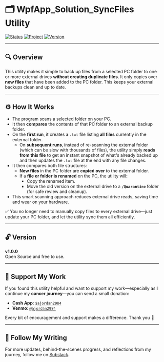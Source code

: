 # 🗂️ WpfApp_Solution_SyncFiles Utility

[![Status](https://img.shields.io/badge/status-active-brightgreen)](#)
[![Project](https://img.shields.io/badge/project-maintained-blue)](#)
[![Version](https://img.shields.io/badge/version-1.0.0-blue)](#)

---

## 🔍 Overview

This utility makes it simple to back up files from a selected PC folder to one or more external drives **without creating duplicate files**. It only copies over **new files** that have been added to the PC folder. This keeps your external backups clean and up to date.

---

## ⚙️ How It Works

- The program scans a selected folder on your PC.
- It then **compares** the contents of that PC folder to an external backup folder.
- On the **first run**, it creates a `.txt` file listing **all files** currently in the external folder.
  - On **subsequent runs**, instead of re-scanning the external folder (which can be slow with thousands of files), the utility simply **reads from this file** to get an instant snapshot of what's already backed up and then updates the `.txt` file at the end with any file changes.
- It then compares both file structures:
  - **New files** in the PC folder are **copied over** to the external folder.
  - If a **file or folder is renamed** on the PC, the utility will:
    - Copy the renamed item.
    - Move the old version on the external drive to a **`/Quarantine`** folder (for safe review and cleanup).
- This smart scanning approach reduces external drive reads, saving time and wear on your hardware.

✅ You no longer need to manually copy files to every external drive—just update your PC folder, and let the utility sync them all efficiently.

---

## 🔓 Version

**v1.0.0**  
Open Source and free to use.

---

## 💝 Support My Work

If you found this utility helpful and want to support my work—especially as I continue my **cancer journey**—you can send a small donation:

- **Cash App**: [`$ajordan2984`](https://cash.app/$ajordan2984)
- **Venmo**: [`@ajordan2984`](https://venmo.com/ajordan2984)

Every bit of encouragement and support makes a difference. Thank you 🙏

---

## 📰 Follow My Writing

For more updates, behind-the-scenes progress, and reflections from my journey, follow me on [Substack](https://andrewjordansjourney.substack.com).
